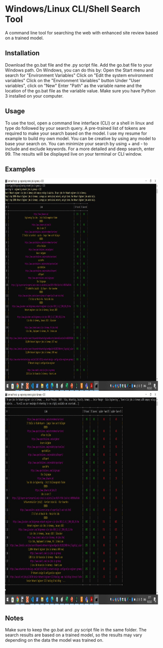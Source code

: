 # Windows/Linux CLI/Shell Search Tool
A command line tool for searching the web with enhanced site review based on a trained model.

## Installation
Download the go.bat file and the .py script file.
Add the go.bat file to your Windows path. On Windows, you can do this by:
Open the Start menu and search for "Environment Variables"
Click on "Edit the system environment variables"
Click on the "Environment Variables" button
Under "User variables", click on "New"
Enter "Path" as the variable name and the location of the go.bat file as the variable value.
Make sure you have Python 3 installed on your computer.

## Usage
To use the tool, open a command line interface (CLI) or a shell in linux and type do followed by your search query.
A pre-trained list of tokens are required to make your search based on the model. I use my resume for example to build my own model. You can be creative by using any model to base your search on.
You can minimize your search by using + and - to include and exclude keywords.
For a more detailed and deep search, enter 99.
The results will be displayed live on your terminal or CLI window.

## Examples
<img src="result_search.jpg" width="1500" height="700">
<img src="spider_search.jpg" width="1500" height="700">

## Notes
Make sure to keep the go.bat and .py script file in the same folder.
The search results are based on a trained model, so the results may vary depending on the data the model was trained on.
